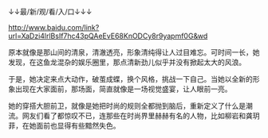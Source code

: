 ↓↓最/新/观/看/入/口↓↓↓

http://www.baidu.com/link?url=XaDzi4lrlBsIf7hc43pQAeEvE68KnODCy8r9yapmf0G&wd


原本就像是那山间的清泉，清澈透亮，形象清纯得让人过目难忘。可时间一长，她发现，在这鱼龙混杂的娱乐圈里，那点清新劲儿似乎并没有掀起太大的风浪。

于是，她决定来点大动作，破茧成蝶，换个风格，挑战一下自己。当她以全新的形象出现在大家面前，那场面，简直就像是一场视觉盛宴，让人眼前一亮。

她的穿搭大胆前卫，就像是她把时尚的规则全都抛到脑后，重新定义了什么是潮流。网友们看了都惊叹不已，连那些在时尚界里赫赫有名的人物，比如柳岩和龚玥菲，在她面前也显得有些黯然失色。
